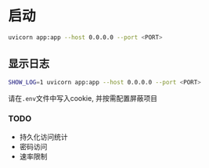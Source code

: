 # 启动

```bash
uvicorn app:app --host 0.0.0.0 --port <PORT>
```

## 显示日志
```bash
SHOW_LOG=1 uvicorn app:app --host 0.0.0.0 --port <PORT>
```

请在`.env`文件中写入cookie, 并按需配置屏蔽项目

### TODO
- 持久化访问统计
- 密码访问
- 速率限制
